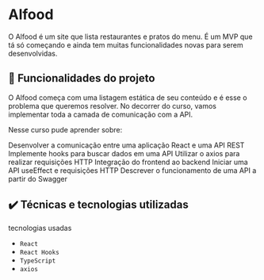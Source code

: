 

# Alfood

O Alfood é um site que lista restaurantes e pratos do menu. 
É um MVP que tá só começando e ainda tem muitas funcionalidades novas para serem desenvolvidas.


## 🔨 Funcionalidades do projeto

O Alfood começa com uma listagem estática de seu conteúdo e é esse o problema que queremos resolver.
No decorrer do curso, vamos implementar toda a camada de comunicação com a API.

Nesse curso pude aprender sobre:

Desenvolver a comunicação entre uma aplicação React e uma API REST
Implemente hooks para buscar dados em uma API
Utilizar o axios para realizar requisições HTTP
Integração do frontend ao backend
Iniciar uma API
useEffect e requisições HTTP
Descrever o funcionamento de uma API a partir do Swagger

## ✔️ Técnicas e tecnologias utilizadas

tecnologias usadas

- `React`
- `React Hooks`
- `TypeScript`
- `axios`


